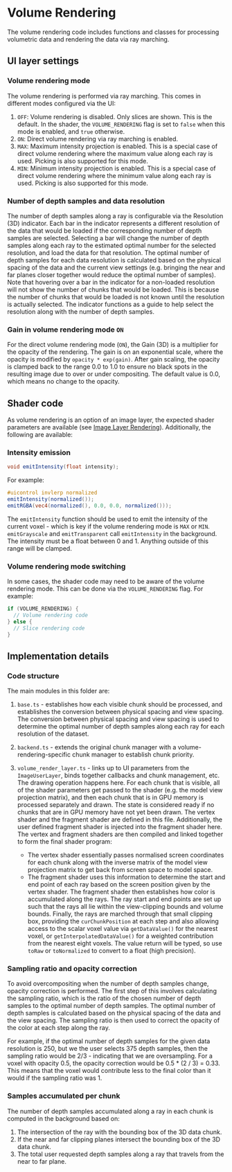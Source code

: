 # Volume Rendering

The volume rendering code includes functions and classes for processing volumetric data and rendering the data via ray marching.

## UI layer settings

### Volume rendering mode

The volume rendering is performed via ray marching. This comes in different modes configured via the UI:

1. `OFF`: Volume rendering is disabled. Only slices are shown. This is the default. In the shader, the `VOLUME_RENDERING` flag is set to `false` when this mode is enabled, and `true` otherwise.
2. `ON`: Direct volume rendering via ray marching is enabled.
3. `MAX`: Maximum intensity projection is enabled. This is a special case of direct volume rendering where the maximum value along each ray is used. Picking is also supported for this mode.
4. `MIN`: Minimum intensity projection is enabled. This is a special case of direct volume rendering where the minimum value along each ray is used. Picking is also supported for this mode.

### Number of depth samples and data resolution

The number of depth samples along a ray is configurable via the Resolution (3D) indicator. Each bar in the indicator represents a different resolution of the data that would be loaded if the corresponding number of depth samples are selected. Selecting a bar will change the number of depth samples along each ray to the estimated optimal number for the selected resolution, and load the data for that resolution. The optimal number of depth samples for each data resolution is calculated based on the physical spacing of the data and the current view settings (e.g. bringing the near and far planes closer together would reduce the optimal number of samples).
Note that hovering over a bar in the indicator for a non-loaded resolution will not show the number of chunks that would be loaded. This is because the number of chunks that would be loaded is not known until the resolution is actually selected. The indicator functions as a guide to help select the resolution along with the number of depth samples.

### Gain in volume rendering mode `ON`

For the direct volume rendering mode (`ON`), the Gain (3D) is a multiplier for the opacity of the rendering. The gain is on an exponential scale, where the opacity is modified by `opacity * exp(gain)`. After gain scaling, the opacity is clamped back to the range 0.0 to 1.0 to ensure no black spots in the resulting image due to over or under compositing. The default value is 0.0, which means no change to the opacity.

## Shader code

As volume rendering is an option of an image layer, the expected shader parameters are available (see [Image Layer Rendering](../sliceview/image_layer_rendering.md)). Additionally, the following are available:

### Intensity emission

```glsl
void emitIntensity(float intensity);
```

For example:

```glsl
#uicontrol invlerp normalized
emitIntensity(normalized());
emitRGBA(vec4(normalized(), 0.0, 0.0, normalized()));
```

The `emitIntensity` function should be used to emit the intensity of the current voxel - which is key if the volume rendering mode is `MAX` or `MIN`. `emitGrayscale` and `emitTransparent` call `emitIntensity` in the background. The intensity must be a float between 0 and 1. Anything outside of this range will be clamped.

### Volume rendering mode switching

In some cases, the shader code may need to be aware of the volume rendering mode. This can be done via the `VOLUME_RENDERING` flag. For example:

```glsl
if (VOLUME_RENDERING) {
  // Volume rendering code
} else {
  // Slice rendering code
}
```

## Implementation details

### Code structure

The main modules in this folder are:

1. `base.ts` - establishes how each visible chunk should be processed, and establishes the conversion between physical spacing and view spacing. The conversion between physical spacing and view spacing is used to determine the optimal number of depth samples along each ray for each resolution of the dataset.
2. `backend.ts` - extends the original chunk manager with a volume-rendering-specific chunk manager to establish chunk priority.
3. `volume_render_layer.ts` - links up to UI parameters from the `ImageUserLayer`, binds together callbacks and chunk management, etc. The drawing operation happens here. For each chunk that is visible, all of the shader parameters get passed to the shader (e.g. the model view projection matrix), and then each chunk that is in GPU memory is processed separately and drawn. The state is considered ready if no chunks that are in GPU memory have not yet been drawn. The vertex shader and the fragment shader are defined in this file. Additionally, the user defined fragment shader is injected into the fragment shader here. The vertex and fragment shaders are then compiled and linked together to form the final shader program:

   - The vertex shader essentially passes normalised screen coordinates for each chunk along with the inverse matrix of the model view projection matrix to get back from screen space to model space.
   - The fragment shader uses this information to determine the start and end point of each ray based on the screen position given by the vertex shader. The fragment shader then establishes how color is accumulated along the rays. The ray start and end points are set up such that the rays all lie within the view-clipping bounds and volume bounds. Finally, the rays are marched through that small clipping box, providing the `curChunkPosition` at each step and also allowing access to the scalar voxel value via `getDataValue()` for the nearest voxel, or `getInterpolatedDataValue()` for a weighted contribution from the nearest eight voxels. The value return will be typed, so use `toRaw` or `toNormalized` to convert to a float (high precision).

### Sampling ratio and opacity correction

To avoid overcompositing when the number of depth samples change, opacity correction is performed. The first step of this involves calculating the sampling ratio, which is the ratio of the chosen number of depth samples to the optimal number of depth samples. The optimal number of depth samples is calculated based on the physical spacing of the data and the view spacing. The sampling ratio is then used to correct the opacity of the color at each step along the ray.

For example, if the optimal number of depth samples for the given data resolution is 250, but we the user selects 375 depth samples, then the sampling ratio would be 2/3 - indicating that we are oversampling. For a voxel with opacity 0.5, the opacity correction would be 0.5 \* (2 / 3) = 0.33. This means that the voxel would contribute less to the final color than it would if the sampling ratio was 1.

### Samples accumulated per chunk

The number of depth samples accumulated along a ray in each chunk is computed in the background based on:

1. The intersection of the ray with the bounding box of the 3D data chunk.
2. If the near and far clipping planes intersect the bounding box of the 3D data chunk.
3. The total user requested depth samples along a ray that travels from the near to far plane.

